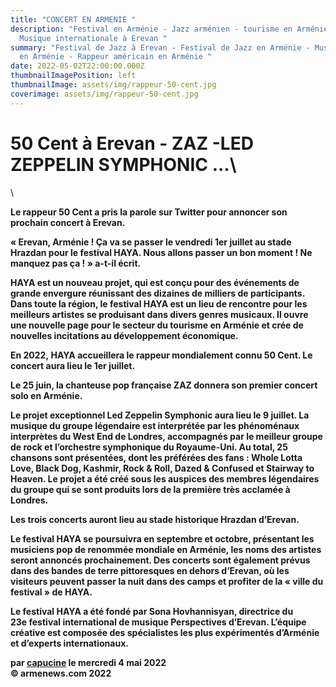 ```yaml
---
title: "CONCERT EN ARMENIE "
description: "Festival en Arménie - Jazz arménien - tourisme en Arménie -
  Musique internationale à Erevan "
summary: "Festival de Jazz à Erevan - Festival de Jazz en Arménie - Musique Rapp
  en Arménie - Rappeur américain en Arménie "
date: 2022-05-02T22:00:00.000Z
thumbnailImagePosition: left
thumbnailImage: assets/img/rappeur-50-cent.jpg
coverimage: assets/img/rappeur-50-cent.jpg
---
```

<!--StartFragment-->

# 50 Cent à Erevan - ZAZ -LED ZEPPELIN SYMPHONIC ...\
\
<!--StartFragment-->

**Le rappeur 50 Cent a pris la parole sur Twitter pour annoncer son prochain concert à Erevan.**

**« Erevan, Arménie ! Ça va se passer le vendredi 1er juillet au stade Hrazdan pour le festival HAYA. Nous allons passer un bon moment ! Ne manquez pas ça ! » a-t-il écrit.**

**HAYA est un nouveau projet, qui est conçu pour des événements de grande envergure réunissant des dizaines de milliers de participants. Dans toute la région, le festival HAYA est un lieu de rencontre pour les meilleurs artistes se produisant dans divers genres musicaux. Il ouvre une nouvelle page pour le secteur du tourisme en Arménie et crée de nouvelles incitations au développement économique.**

**En 2022, HAYA accueillera le rappeur mondialement connu 50 Cent. Le concert aura lieu le 1er juillet.**

**Le 25 juin, la chanteuse pop française ZAZ donnera son premier concert solo en Arménie.**

**Le projet exceptionnel Led Zeppelin Symphonic aura lieu le 9 juillet. La musique du groupe légendaire est interprétée par les phénoménaux interprètes du West End de Londres, accompagnés par le meilleur groupe de rock et l’orchestre symphonique du Royaume-Uni. Au total, 25 chansons sont présentées, dont les préférées des fans : Whole Lotta Love, Black Dog, Kashmir, Rock & Roll, Dazed & Confused et Stairway to Heaven. Le projet a été créé sous les auspices des membres légendaires du groupe qui se sont produits lors de la première très acclamée à Londres.**

**Les trois concerts auront lieu au stade historique Hrazdan d’Erevan.**

**Le festival HAYA se poursuivra en septembre et octobre, présentant les musiciens pop de renommée mondiale en Arménie, les noms des artistes seront annoncés prochainement. Des concerts sont également prévus dans des bandes de terre pittoresques en dehors d’Erevan, où les visiteurs peuvent passer la nuit dans des camps et profiter de la « ville du festival » de HAYA.**

**Le festival HAYA a été fondé par Sona Hovhannisyan, directrice du 23e festival international de musique Perspectives d’Erevan. L’équipe créative est composée des spécialistes les plus expérimentés d’Arménie et d’experts internationaux.**

**par [capucine](https://armenews.com/spip.php?page=auteur&id_auteur=541) le mercredi 4 mai 2022**\
**© armenews.com 2022**

<!--EndFragment-->

<!--EndFragment-->